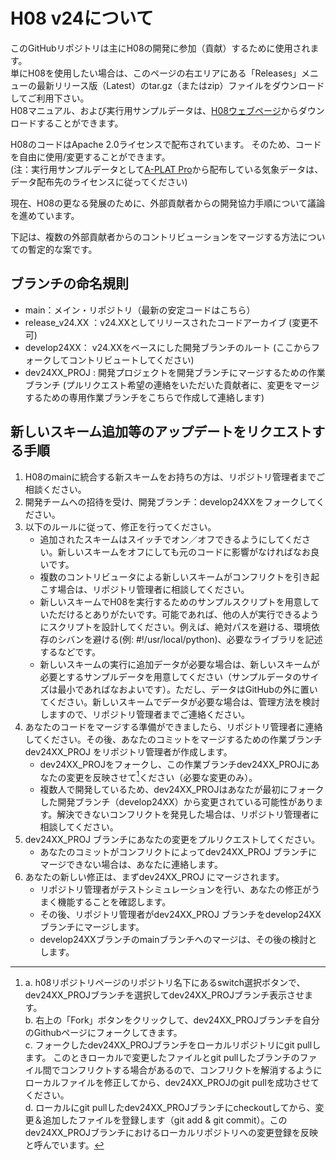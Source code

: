 # H08 v24について

このGitHubリポジトリは主にH08の開発に参加（貢献）するために使用されます。  
単にH08を使用したい場合は、このページの右エリアにある「Releases」メニューの最新リリース版（Latest）のtar.gz（またはzip）ファイルをダウンロードしてご利用下さい。  
H08マニュアル、および実行用サンプルデータは、[H08ウェブページ](https://h08.nies.go.jp/h08/manual.html)からダウンロードすることができます。

H08のコードはApache 2.0ライセンスで配布されています。  そのため、コードを自由に使用/変更することができます。  
(注：実行用サンプルデータとして[A-PLAT Pro](https://ccca-scenario.nies.go.jp/)から配布している気象データは、データ配布先のライセンスに従ってください)

現在、H08の更なる発展のために、外部貢献者からの開発協力手順について議論を進めています。

下記は、複数の外部貢献者からのコントリビューションをマージする方法についての暫定的な案です。

## ブランチの命名規則
- main：メイン・リポジトリ（最新の安定コードはこちら）
- release_v24.XX ：v24.XXとしてリリースされたコードアーカイブ (変更不可)
- develop24XX： v24.XXをベースにした開発ブランチのルート (ここからフォークしてコントリビュートしてください)
- dev24XX_PROJ : 開発プロジェクトを開発ブランチにマージするための作業ブランチ (プルリクエスト希望の連絡をいただいた貢献者に、変更をマージするための専用作業ブランチをこちらで作成して連絡します)

## 新しいスキーム追加等のアップデートをリクエストする手順
1. H08のmainに統合する新スキームをお持ちの方は、リポジトリ管理者までご相談ください。
2. 開発チームへの招待を受け、開発ブランチ：develop24XXをフォークしてください。
3. 以下のルールに従って、修正を行ってください。
   - 追加されたスキームはスイッチでオン／オフできるようにしてください。新しいスキームをオフにしても元のコードに影響がなければなお良いです。
   - 複数のコントリビュータによる新しいスキームがコンフリクトを引き起こす場合は、リポジトリ管理者に相談してください。
   - 新しいスキームでH08を実行するためのサンプルスクリプトを用意していただけるとありがたいです。可能であれば、他の人が実行できるようにスクリプトを設計してください。例えば、絶対パスを避ける、環境依存のシバンを避ける(例: #!/usr/local/python)、必要なライブラリを記述するなどです。
   - 新しいスキームの実行に追加データが必要な場合は、新しいスキームが必要とするサンプルデータを用意してください（サンプルデータのサイズは最小であればなおよいです）。ただし、データはGitHubの外に置いてください。新しいスキームでデータが必要な場合は、管理方法を検討しますので、リポジトリ管理者までご連絡ください。
4. あなたのコードをマージする準備ができましたら、リポジトリ管理者に連絡してください。その後、あなたのコミットをマージするための作業ブランチ dev24XX_PROJ をリポジトリ管理者が作成します。
   - dev24XX_PROJをフォークし、この作業ブランチdev24XX_PROJにあなたの変更を反映させて[^1]ください（必要な変更のみ）。
   - 複数人で開発しているため、dev24XX_PROJはあなたが最初にフォークした開発ブランチ（develop24XX）から変更されている可能性があります。解決できないコンフリクトを発見した場合は、リポジトリ管理者に相談してください。
5. dev24XX_PROJ ブランチにあなたの変更をプルリクエストしてください。
   - あなたのコミットがコンフリクトによってdev24XX_PROJ ブランチにマージできない場合は、あなたに連絡します。
6. あなたの新しい修正は、まずdev24XX_PROJ にマージされます。
   - リポジトリ管理者がテストシミュレーションを行い、あなたの修正がうまく機能することを確認します。
   - その後、リポジトリ管理者がdev24XX_PROJ ブランチをdevelop24XXブランチにマージします。
   - develop24XXブランチのmainブランチへのマージは、その後の検討とします。

[^1]: a. h08リポジトリページのリポジトリ名下にあるswitch選択ボタンで、dev24XX_PROJブランチを選択してdev24XX_PROJブランチ表示させます。<br>b. 右上の「Fork」ボタンをクリックして、dev24XX_PROJブランチを自分のGithubページにフォークしてきます。
<br>c. フォークしたdev24XX_PROJブランチをローカルリポジトリにgit pullします。  このときローカルで変更したファイルとgit pullしたブランチのファイル間でコンフリクトする場合があるので、コンフリクトを解消するようにローカルファイルを修正してから、dev24XX_PROJのgit pullを成功させてください。<br>d. ローカルにgit pullしたdev24XX_PROJブランチにcheckoutしてから、変更＆追加したファイルを登録します（git add & git commit）。このdev24XX_PROJブランチにおけるローカルリポジトリへの変更登録を反映と呼んでいます。
